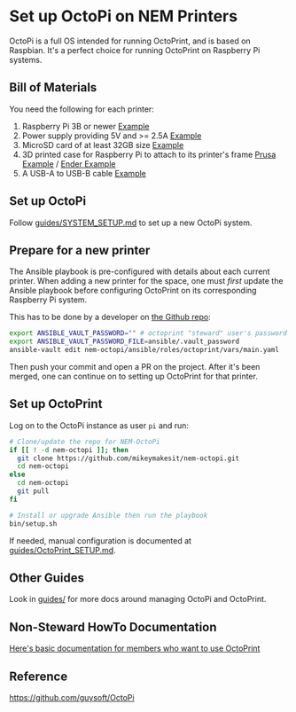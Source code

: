 # Set up OctoPi on NEM Printers

OctoPi is a full OS intended for running OctoPrint, and is based on Raspbian.  It's a perfect choice for running OctoPrint on Raspberry Pi systems.

## Bill of Materials

You need the following for each printer:

1. Raspberry Pi 3B or newer [Example](https://www.canakit.com/raspberry-pi/pi-3-model-b-plus-kits)
2. Power supply providing 5V and >= 2.5A [Example](https://www.canakit.com/official-raspberry-pi-power-supply.html)
3. MicroSD card of at least 32GB size [Example](https://www.amazon.com/s?k=micro+sd+card+128GB)
4. 3D printed case for Raspberry Pi to attach to its printer's frame [Prusa Example](https://www.thingiverse.com/thing:2334119) / [Ender Example](https://www.thingiverse.com/thing:4586351)
5. A USB-A to USB-B cable [Example](https://www.amazon.com/s?k=usb-a+to+usb-b)

## Set up OctoPi

Follow [guides/SYSTEM_SETUP.md](guides/SYSTEM_SETUP.md) to set up a new OctoPi system.

## Prepare for a new printer

The Ansible playbook is pre-configured with details about each current printer.  When adding a new printer for the space, one must *first* update the Ansible playbook before configuring OctoPrint on its corresponding Raspberry Pi system.

This has to be done by a developer on [the Github repo](https://github.com/mikeymakesit/nem-octopi/):

```bash
export ANSIBLE_VAULT_PASSWORD="" # octoprint "steward" user's password
export ANSIBLE_VAULT_PASSWORD_FILE=ansible/.vault_password
ansible-vault edit nem-octopi/ansible/roles/octoprint/vars/main.yaml
```

Then push your commit and open a PR on the project.  After it's been merged, one can continue on to setting up OctoPrint for that printer.

## Set up OctoPrint

Log on to the OctoPi instance as user `pi` and run:

```bash
# Clone/update the repo for NEM-OctoPi
if [[ ! -d nem-octopi ]]; then
  git clone https://github.com/mikeymakesit/nem-octopi.git
  cd nem-octopi
else
  cd nem-octopi
  git pull
fi

# Install or upgrade Ansible then run the playbook
bin/setup.sh
```

If needed, manual configuration is documented at [guides/OctoPrint_SETUP.md](guides/OctoPrint_SETUP.md).

## Other Guides

Look in [guides/](guides/) for more docs around managing OctoPi and OctoPrint.

## Non-Steward HowTo Documentation

[Here's basic documentation for members who want to use OctoPrint](https://docs.google.com/document/d/19koeQdrWI8UM_GHkYruB8IRlSfDRL1jBYS-6IkQEMAU/edit?usp=sharing)

## Reference

<https://github.com/guysoft/OctoPi>
